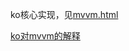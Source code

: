 ko核心实现，见[mvvm.html](../../code/knockout/mvvm.html)

[ko对mvvm的解释](https://knockoutjs.com/documentation/observables.html)
